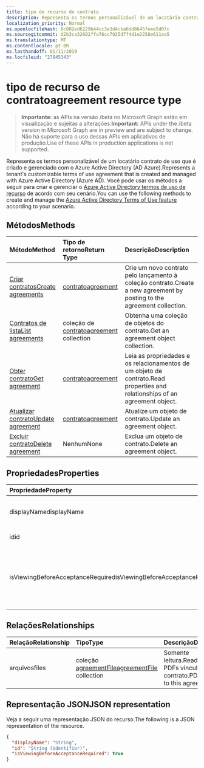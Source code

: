 ```yaml
---
title: tipo de recurso de contrato
description: Representa os termos personalizável de um locatário contrato de uso que é criado e gerenciado com o Azure Active Directory (AD Azure). Você pode usar os métodos a seguir para criar e gerenciar o recurso do Windows Azure Active Directory termos de uso de acordo com o seu cenário.
localization_priority: Normal
ms.openlocfilehash: 8c082ed6229b44cc3a3d4cba6dd8645feee5d07c
ms.sourcegitcommit: d2b3ca32602ffa76cc7925d7f4d1e2258e611ea5
ms.translationtype: MT
ms.contentlocale: pt-BR
ms.lasthandoff: 01/11/2019
ms.locfileid: "27845343"
---
```

# <a name="agreement-resource-type"></a><span data-ttu-id="fb057-104">tipo de recurso de contrato</span><span class="sxs-lookup"><span data-stu-id="fb057-104">agreement resource type</span></span>

> <span data-ttu-id="fb057-105">**Importante:** as APIs na versão /beta no Microsoft Graph estão em visualização e sujeitas a alterações.</span><span class="sxs-lookup"><span data-stu-id="fb057-105">**Important:** APIs under the /beta version in Microsoft Graph are in preview and are subject to change.</span></span> <span data-ttu-id="fb057-106">Não há suporte para o uso dessas APIs em aplicativos de produção.</span><span class="sxs-lookup"><span data-stu-id="fb057-106">Use of these APIs in production applications is not supported.</span></span>

<span data-ttu-id="fb057-107">Representa os termos personalizável de um locatário contrato de uso que é criado e gerenciado com o Azure Active Directory (AD Azure).</span><span class="sxs-lookup"><span data-stu-id="fb057-107">Represents a tenant's customizable terms of use agreement that is created and managed with Azure Active Directory (Azure AD).</span></span> <span data-ttu-id="fb057-108">Você pode usar os métodos a seguir para criar e gerenciar o [Azure Active Directory termos de uso de recurso](https://docs.microsoft.com/en-us/azure/active-directory/active-directory-tou) de acordo com seu cenário.</span><span class="sxs-lookup"><span data-stu-id="fb057-108">You can use the following methods to create and manage the [Azure Active Directory Terms of Use feature](https://docs.microsoft.com/en-us/azure/active-directory/active-directory-tou) according to your scenario.</span></span>

## <a name="methods"></a><span data-ttu-id="fb057-109">Métodos</span><span class="sxs-lookup"><span data-stu-id="fb057-109">Methods</span></span>

| <span data-ttu-id="fb057-110">Método</span><span class="sxs-lookup"><span data-stu-id="fb057-110">Method</span></span>       | <span data-ttu-id="fb057-111">Tipo de retorno</span><span class="sxs-lookup"><span data-stu-id="fb057-111">Return Type</span></span> | <span data-ttu-id="fb057-112">Descrição</span><span class="sxs-lookup"><span data-stu-id="fb057-112">Description</span></span> |
|:-------------|:------------|:------------|
| [<span data-ttu-id="fb057-113">Criar contratos</span><span class="sxs-lookup"><span data-stu-id="fb057-113">Create agreements</span></span>](../api/agreement-post-agreements.md) | [<span data-ttu-id="fb057-114">contrato</span><span class="sxs-lookup"><span data-stu-id="fb057-114">agreement</span></span>](agreement.md) | <span data-ttu-id="fb057-115">Crie um novo contrato pelo lançamento à coleção contrato.</span><span class="sxs-lookup"><span data-stu-id="fb057-115">Create a new agreement by posting to the agreement collection.</span></span> |
| [<span data-ttu-id="fb057-116">Contratos de lista</span><span class="sxs-lookup"><span data-stu-id="fb057-116">List agreements</span></span>](../api/agreement-list.md) | <span data-ttu-id="fb057-117">coleção de [contrato](agreement.md)</span><span class="sxs-lookup"><span data-stu-id="fb057-117">[agreement](agreement.md) collection</span></span> | <span data-ttu-id="fb057-118">Obtenha uma coleção de objetos do contrato.</span><span class="sxs-lookup"><span data-stu-id="fb057-118">Get an agreement object collection.</span></span> |
| [<span data-ttu-id="fb057-119">Obter contrato</span><span class="sxs-lookup"><span data-stu-id="fb057-119">Get agreement</span></span>](../api/agreement-get.md) | [<span data-ttu-id="fb057-120">contrato</span><span class="sxs-lookup"><span data-stu-id="fb057-120">agreement</span></span>](agreement.md) | <span data-ttu-id="fb057-121">Leia as propriedades e os relacionamentos de um objeto de contrato.</span><span class="sxs-lookup"><span data-stu-id="fb057-121">Read properties and relationships of an agreement object.</span></span> |
| [<span data-ttu-id="fb057-122">Atualizar contrato</span><span class="sxs-lookup"><span data-stu-id="fb057-122">Update agreement</span></span>](../api/agreement-update.md) | [<span data-ttu-id="fb057-123">contrato</span><span class="sxs-lookup"><span data-stu-id="fb057-123">agreement</span></span>](agreement.md) | <span data-ttu-id="fb057-124">Atualize um objeto de contrato.</span><span class="sxs-lookup"><span data-stu-id="fb057-124">Update an agreement object.</span></span> |
| [<span data-ttu-id="fb057-125">Excluir contrato</span><span class="sxs-lookup"><span data-stu-id="fb057-125">Delete agreement</span></span>](../api/agreement-delete.md) | <span data-ttu-id="fb057-126">Nenhum</span><span class="sxs-lookup"><span data-stu-id="fb057-126">None</span></span> | <span data-ttu-id="fb057-127">Exclua um objeto de contrato.</span><span class="sxs-lookup"><span data-stu-id="fb057-127">Delete an agreement object.</span></span> |
<!--
| [Create agreementFile](../api/agreement-post-files.md) | [agreementFile](agreementfile.md) | Create a new agreementFile by posting to the files collection. |
| [List files](../api/agreement-list-files.md) | [agreementFile](agreementfile.md) collection | Get an agreementFile object collection. |
-->

## <a name="properties"></a><span data-ttu-id="fb057-128">Propriedades</span><span class="sxs-lookup"><span data-stu-id="fb057-128">Properties</span></span>
| <span data-ttu-id="fb057-129">Propriedade</span><span class="sxs-lookup"><span data-stu-id="fb057-129">Property</span></span>     | <span data-ttu-id="fb057-130">Tipo</span><span class="sxs-lookup"><span data-stu-id="fb057-130">Type</span></span>        | <span data-ttu-id="fb057-131">Descrição</span><span class="sxs-lookup"><span data-stu-id="fb057-131">Description</span></span> |
|:-------------|:------------|:------------|
|<span data-ttu-id="fb057-132">displayName</span><span class="sxs-lookup"><span data-stu-id="fb057-132">displayName</span></span>|<span data-ttu-id="fb057-133">Cadeia de caracteres</span><span class="sxs-lookup"><span data-stu-id="fb057-133">String</span></span>|<span data-ttu-id="fb057-134">Nome para exibição do contrato.</span><span class="sxs-lookup"><span data-stu-id="fb057-134">Display name of the agreement.</span></span>|
|<span data-ttu-id="fb057-135">id</span><span class="sxs-lookup"><span data-stu-id="fb057-135">id</span></span>|<span data-ttu-id="fb057-136">Cadeia de caracteres</span><span class="sxs-lookup"><span data-stu-id="fb057-136">String</span></span>| <span data-ttu-id="fb057-137">Somente leitura.</span><span class="sxs-lookup"><span data-stu-id="fb057-137">Read-only.</span></span>|
|<span data-ttu-id="fb057-138">isViewingBeforeAcceptanceRequired</span><span class="sxs-lookup"><span data-stu-id="fb057-138">isViewingBeforeAcceptanceRequired</span></span>|<span data-ttu-id="fb057-139">Booliano</span><span class="sxs-lookup"><span data-stu-id="fb057-139">Boolean</span></span>|<span data-ttu-id="fb057-140">Indica se o usuário tem que expandir e exibir o contrato antes de aceitar.</span><span class="sxs-lookup"><span data-stu-id="fb057-140">Indicates whether the user has to expand and view the agreement before accepting.</span></span>|

## <a name="relationships"></a><span data-ttu-id="fb057-141">Relações</span><span class="sxs-lookup"><span data-stu-id="fb057-141">Relationships</span></span>
| <span data-ttu-id="fb057-142">Relação</span><span class="sxs-lookup"><span data-stu-id="fb057-142">Relationship</span></span> | <span data-ttu-id="fb057-143">Tipo</span><span class="sxs-lookup"><span data-stu-id="fb057-143">Type</span></span>        | <span data-ttu-id="fb057-144">Descrição</span><span class="sxs-lookup"><span data-stu-id="fb057-144">Description</span></span> |
|:-------------|:------------|:------------|
|<span data-ttu-id="fb057-145">arquivos</span><span class="sxs-lookup"><span data-stu-id="fb057-145">files</span></span>|<span data-ttu-id="fb057-146">coleção [agreementFile](agreementfile.md)</span><span class="sxs-lookup"><span data-stu-id="fb057-146">[agreementFile](agreementfile.md) collection</span></span>|<span data-ttu-id="fb057-147">Somente leitura.</span><span class="sxs-lookup"><span data-stu-id="fb057-147">Read-only.</span></span> <span data-ttu-id="fb057-148">PDFs vinculada a este contrato.</span><span class="sxs-lookup"><span data-stu-id="fb057-148">PDFs linked to this agreement.</span></span>|

## <a name="json-representation"></a><span data-ttu-id="fb057-149">Representação JSON</span><span class="sxs-lookup"><span data-stu-id="fb057-149">JSON representation</span></span>

<span data-ttu-id="fb057-150">Veja a seguir uma representação JSON do recurso.</span><span class="sxs-lookup"><span data-stu-id="fb057-150">The following is a JSON representation of the resource.</span></span>

<!-- {
  "blockType": "resource",
  "optionalProperties": [

  ],
  "@odata.type": "microsoft.graph.agreement"
}-->

```json
{
  "displayName": "String",
  "id": "String (identifier)",
  "isViewingBeforeAcceptanceRequired": true
}

```

<!-- uuid: 8fcb5dbc-d5aa-4681-8e31-b001d5168d79
2015-10-25 14:57:30 UTC -->
<!-- {
  "type": "#page.annotation",
  "description": "agreement resource",
  "keywords": "",
  "section": "documentation",
  "tocPath": ""
}-->
